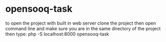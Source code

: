 # opensooq-task
to open the project with built in web server
clone the project
then open command line and make sure you are in the same directory of the project then type:
php -S localhost:8000 opensooq-task
